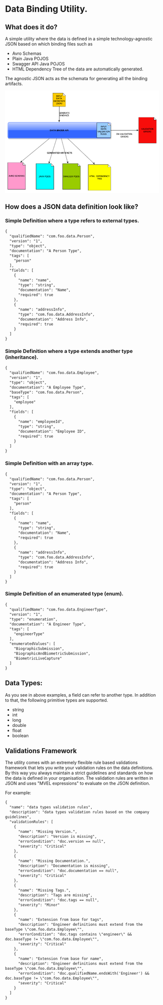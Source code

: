 # Data Binding Utility.

## What does it do?
A simple utility where the data is defined in a simple technology-agnostic JSON based on which binding files such as
* Avro Schemas
* Plain Java POJOS
* Swagger API Java POJOS
* HTML Dependency Tree of the data
are automatically generated.

The agnostic JSON acts as the schemata for generating all the binding artifacts.

![Image description](diagram.png)

## How does a JSON data definition look like?

### Simple Definition where a type refers to external types.
```
{
  "qualifiedName": "com.foo.data.Person",
  "version": "1",
  "type": "object",
  "documentation": "A Person Type",
  "tags": [
    "person"
  ],
  "fields": [
    {
      "name": "name",
      "type": "string",
      "documentation": "Name",
      "required": true
    },
    {
      "name": "addressInfo",
      "type": "com.foo.data.AddressInfo",
      "documentation": "Address Info",
      "required": true
    }
  ]
}
```
### Simple Definition where a type extends another type (inheritance).
```
{
  "qualifiedName": "com.foo.data.Employee",
  "version": "1",
  "type": "object",
  "documentation": "A Employee Type",
  "baseType": "com.foo.data.Person",
  "tags": [
    "employee"
  ],
  "fields": [
    {
      "name": "employeeId",
      "type": "string",
      "documentation": "Employee ID",
      "required": true
    }
  ]
}
``` 

### Simple Definition with an array type.
```
{
  "qualifiedName": "com.foo.data.Person",
  "version": "1",
  "type": "object",
  "documentation": "A Person Type",
  "tags": [
    "person"
  ],
  "fields": [
    {
      "name": "name",
      "type": "string",
      "documentation": "Name",
      "required": true
    },
    {
      "name": "addressInfo",
      "type": "com.foo.data.AddressInfo",
      "documentation": "Address Info",
      "required": true
    }
  ]
}
```

### Simple Definition of an enumerated type (enum).
```
{
  "qualifiedName": "com.foo.data.EngineerType",
  "version": "1",
  "type": "enumeration",
  "documentation": "A Engineer Type",
  "tags": [
    "engineerType"
  ],
  "enumeratedValues": [
    "BiographicSubmission",
    "BiographicAndBiometricSubmission",
    "BiometricLiveCapture"
  ]
}
```

## Data Types:
As you see in above examples, a field can refer to another type.
In addition to that, the following primitive types are supported.
* string
* int
* long
* double
* float
* boolean

## Validations Framework
The utility comes with an extremely flexible rule based validations framework that lets you write your validation
rules on the data definitions. By this way you always maintain a strict guidelines and standards on how the data is defined
in your organisation.
The validation rules are written in JSON and uses "MVEL expressions" to evaluate on the JSON definition.

For example:
```
{
  "name": "data types validation rules",
  "description": "data types validation rules based on the company guidelines",
  "validationRules": [
    {
      "name": "Missing Version.",
      "description": "Version is missing",
      "errorCondition": "doc.version == null",
      "severity": "Critical"
    },
    {
      "name": "Missing Documentation.",
      "description": "Documentation is missing",
      "errorCondition": "doc.documentation == null",
      "severity": "Critical"
    },
    {
      "name": "Missing Tags.",
      "description": "Tags are missing",
      "errorCondition": "doc.tags == null",
      "severity": "Minor"
    },
    {
      "name": "Extension from base for tags",
      "description": "Engineer definitions must extend from the baseType \"com.foo.data.Employee\"",
      "errorCondition": "doc.tags contains \"engineer\" && doc.baseType != \"com.foo.data.Employee\"",
      "severity": "Critical"
    },
    {
      "name": "Extension from base for name",
      "description": "Engineer definitions must extend from the baseType \"com.foo.data.Employee\"",
      "errorCondition": "doc.qualifiedName.endsWith('Engineer') && doc.baseType != \"com.foo.data.Employee\"",
      "severity": "Critical"
    }
  ]
}
```